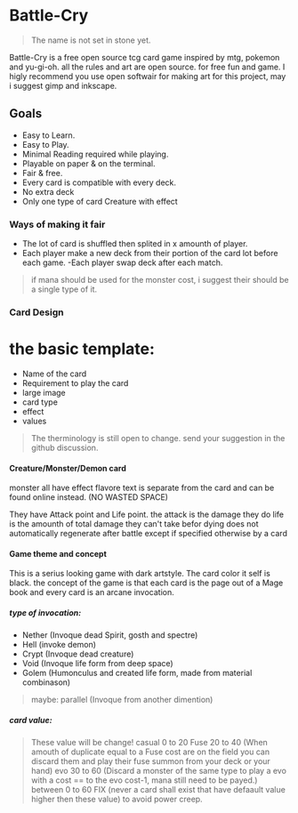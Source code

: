 # Battle-Cry
> The name is not set in stone yet.

Battle-Cry is a free open source tcg card game inspired by mtg, pokemon and yu-gi-oh. all the rules and art are open source. for free fun and game.
I higly recommend you use open softwair for making art for this project, may i suggest gimp and inkscape.

## Goals
- Easy to Learn.
- Easy to Play.
- Minimal Reading required while playing.
- Playable on paper & on the terminal.
- Fair & free.
- Every card is compatible with every deck.
- No extra deck
- Only one type of card Creature with effect

### Ways of making it fair
- The lot of card is shuffled then splited in x amounth of player.
- Each player make a new deck from their portion of the card lot before each game.
 -Each player swap deck after each match.

> if mana should be used for the monster cost, i suggest their should be a single type of it.

### Card Design
# the basic template:
- Name of the card
- Requirement to play the card
- large image
- card type
- effect
- values

> The therminology is still open to change. send your suggestion in the github discussion.
#### Creature/Monster/Demon card
monster all have effect
flavore text is separate from the card and can be found online instead. (NO WASTED SPACE)

They have Attack point and Life point.
the attack is the damage they do
life is the amounth of total damage they can't take befor dying does not automatically regenerate after battle except if specified otherwise by a card


#### Game theme and concept
This is a serius looking game with dark artstyle. 
The card color it self is black.
the concept of the game is that each card is the page out of a Mage book
and every card is an arcane invocation.

##### type of invocation:
- Nether (Invoque dead Spirit, gosth and spectre)
- Hell (invoke demon)
- Crypt (Invoque dead creature)
- Void (Invoque life form from deep space) 
- Golem (Humonculus and created life form, made from material combinason)

> maybe: parallel (Invoque from another dimention)

##### card value:
> These value will be change!
casual 0 to 20
Fuse 20 to 40 (When amouth of duplicate equal to a Fuse cost are on the field you can discard them and play their fuse summon from  your deck or your hand)
evo 30 to 60 (Discard a monster of the same type to play a evo with a cost == to the evo cost-1, mana still need to be payed.)
between 0 to 60 FIX (never a card shall exist that have defaault value higher then these value) to avoid power creep.


